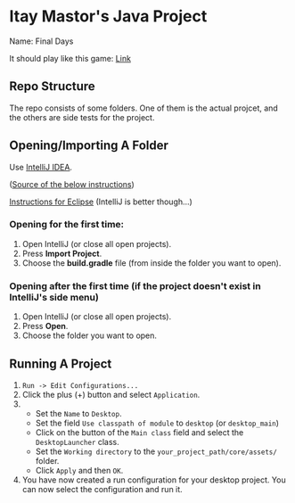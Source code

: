 # Itay Mastor's Java Project
Name: Final Days

It should play like this game: [Link](http://store.steampowered.com/app/459830/Final_Days/)

## Repo Structure
The repo consists of some folders. One of them is the actual projcet, and the others are side tests for the project.

## Opening/Importing A Folder
Use [IntelliJ IDEA](https://www.jetbrains.com/idea/).

([Source of the below instructions](https://github.com/libgdx/libgdx/wiki/Gradle-and-Intellij-IDEA))

[Instructions for Eclipse](https://github.com/libgdx/libgdx/wiki/Gradle-and-Eclipse) (IntelliJ is better though...)

### Opening for the first time:
1. Open IntelliJ (or close all open projects).
2. Press **Import Project**.
3. Choose the **build.gradle** file (from inside the folder you want to open).

### Opening after the first time (if the project doesn't exist in IntelliJ's side menu)
1. Open IntelliJ (or close all open projects).
2. Press **Open**.
3. Choose the folder you want to open.

## Running A Project
1. `Run -> Edit Configurations...`
2. Click the plus (+) button and select `Application`.
3. * Set the `Name` to `Desktop`.
    * Set the field `Use classpath of module` to `desktop` (or `desktop_main`)
    * Click on the button of the `Main class` field and select the `DesktopLauncher` class.
    * Set the `Working directory` to the `your_project_path/core/assets/` folder.
    * Click `Apply` and then `OK`.
4. You have now created a run configuration for your desktop project. You can now select the configuration and run it.
